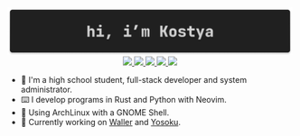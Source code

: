 <div align="center">
    <img src="./banner.png">
</div>

<div class="badges" align="center">
    <a href="https://fedi.debilosempire.org/@kostya_zer0">
        <img src="https://img.shields.io/badge/Blog-Misskey-202020?style=for-the-badge&logo=bookstack&logoColor=white&colorA=202020&colorB=A4E26B">
    </a>
    <a href="https://matrix.to/#/@kostya_zer0:debilosempire.org">
        <img src="https://img.shields.io/badge/Chat-Matrix-202020?style=for-the-badge&logo=matrix&logoColor=white&colorA=202020&colorB=55EC8F">
    </a>
    <a href="https://t.me/@kostya_zer0">
        <img src="https://img.shields.io/badge/Chat-Telegram-202020?style=for-the-badge&logo=telegram&logoColor=white&colorA=202020&colorB=6BAEE8">
    </a>
    <a href="https://github.com/kostya-zero">
        <img src="https://img.shields.io/badge/Repos-GitHub-202020?style=for-the-badge&logo=github&logoColor=white&colorA=202020&colorB=F3F3F3">
    </a>
    <a href="https://gitlab.com/kostya-zero">
        <img src="https://img.shields.io/badge/Repos-GitLab-202020?style=for-the-badge&logo=gitlab&logoColor=white&colorA=202020&colorB=E8B66B">
    </a>
</div>

- 👋 I'm a high school student, full-stack developer and system administrator.
- ⌨️ I develop programs in Rust and Python with Neovim.
- 💽 Using ArchLinux with a GNOME Shell.
- 💼 Currently working on [Waller](https://gitlab.com/kostya-zero/waller) and [Yosoku](https://gitlab.com/kostya-zero/yosoku).
